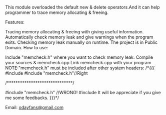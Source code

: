 This module overloaded the default new & delete operators.And it can help programmer to trace memory allocating & freeing.

Features:

Tracing memory allocating & freeing with giving useful information.
Automatically check memory leak and give warnings when the program exits.
Checking memory leak manually on runtime.
The project is in Public Domain.
How to use:

Include "memcheck.h" where you want to check memory leak.
Compile your sources & memcheck.cpp
Link memcheck.cpp with your program
NOTE:"memcheck.h" must be included after other system headers:
/*{{{
#include <vector>
#include "memcheck.h"//Right

/******************************/

#include "memcheck.h" //WRONG!
#include <vector>
It will be appreciate if you give me some feedbacks.
  }}}*/

Email: odayfans@gmail.com
